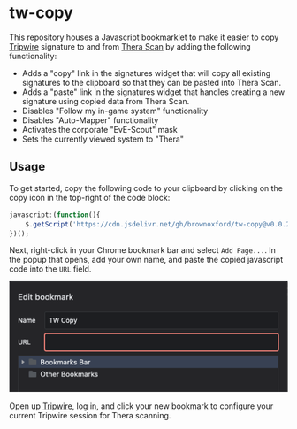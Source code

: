 # tw-copy

This repository houses a Javascript bookmarklet to make it easier to copy [Tripwire](https://tripwire.eve-apps.com/?system=Thera) signature to and from [Thera Scan](https://therascan.info) by adding the following functionality:

- Adds a "copy" link in the signatures widget that will copy all existing signatures to the clipboard so that they can be pasted into Thera Scan.
- Adds a "paste" link in the signatures widget that handles creating a new signature using copied data from Thera Scan.
- Disables "Follow my in-game system" functionality
- Disables "Auto-Mapper" functionality
- Activates the corporate "EvE-Scout" mask
- Sets the currently viewed system to "Thera"

## Usage

To get started, copy the following code to your clipboard by clicking on the copy icon in the top-right of the code block:

```javascript
javascript:(function(){
    $.getScript('https://cdn.jsdelivr.net/gh/brownoxford/tw-copy@v0.0.2/main.js')
})();
```

Next, right-click in your Chrome bookmark bar and select `Add Page...`. In the popup that opens, add your own name, and paste the copied javascript code into the `URL` field.

![Create a bookmark](resources/add-bookmark.png)

Open up [Tripwire](https://tripwire.eve-apps.com/?system=Thera), log in, and click your new bookmark to configure your current Tripwire session for Thera scanning.
